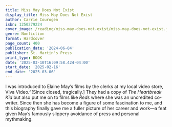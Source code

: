 ```yaml
---
title: Miss May Does Not Exist
display_title: Miss May Does Not Exist
author: Carrie Courogen
isbn: 1250279224
cover_image: /reading/miss-may-does-not-exist/miss-may-does-not-exist.jpg
genre: Nonfiction
format: Hardcover
page_count: 400
publication_date: '2024-06-04'
publisher: St. Martin's Press
print_type: BOOK
date: '2025-03-10T16:09:58.424-04:00'
start_date: '2025-02-16'
end_date: '2025-03-06'
---
```


I was introduced to Elaine May’s films by the clerks at my local video store, Viva Video.^[Since closed, tragically.] They had a copy of *The Heartbreak Kid* but also put me on to films like *Reds* where she was an uncredited co-writer. Since then she has become a figure of some fascination to me, and this biography finally gave me a fuller picture of her career and work—a feat given May’s famously slippery avoidance of press and personal mythmaking.

 
